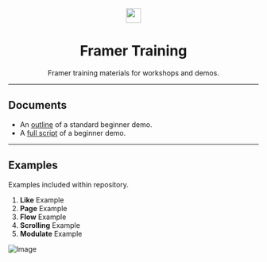<div align="center">
  <img src="https://cl.ly/q8ma/logo.png" width="30">
</div>

<h1 align="center">Framer Training</h1>
<p align="center">Framer training materials for workshops and demos.</p>

---

## Documents
- An [outline](https://www.getoutline.com/doc/beginner-demo-igAWeLnIrg) of a standard beginner demo.
- A [full script](https://docs.google.com/document/d/1AZF6sJfFpvzbOq7tDSwL775T8jVoGhrdN3UH92722D4/edit) of a beginner demo.

---

## Examples
Examples included within repository.

1. <strong>Like</strong> Example
2. <strong>Page</strong> Example
3. <strong>Flow</strong> Example
4. <strong>Scrolling</strong> Example
5. <strong>Modulate</strong> Example 

![Image](https://cl.ly/q9pH/Image.png)
